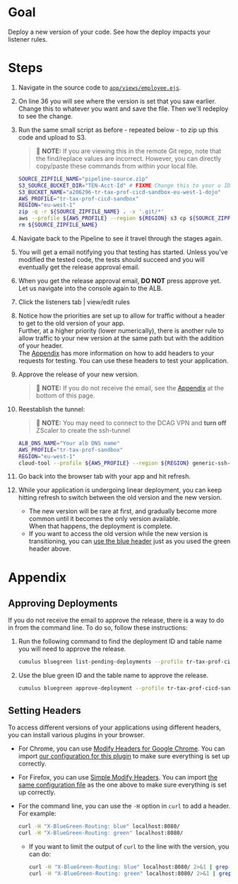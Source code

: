# Goal
Deploy a new version of your code.  See how the deploy impacts your listener rules.

# Steps
1. Navigate in the source code to [`app/views/employee.ejs`](../app/views/employee.ejs#L36).
1. On line 36 you will see where the version is set that you saw earlier.  Change this to whatever you want and save the file.  Then we'll redeploy to see the change.
1. Run the same small script as before - repeated below - to zip up this code and upload to S3.  
    > :pushpin: **NOTE:** If you are viewing this in the remote Git repo, note that the find/replace values are incorrect.  However, you can directly copy/paste these commands from within your local file.
    ```sh
    SOURCE_ZIPFILE_NAME="pipeline-source.zip"
    S3_SOURCE_BUCKET_DIR="TEN-Acct-Id" # FIXME Change this to your u ID (e.x. u0106226)
    S3_BUCKET_NAME="a206296-tr-tax-prof-cicd-sandbox-eu-west-1-dojo"
    AWS_PROFILE="tr-tax-prof-cicd-sandbox"
    REGION="eu-west-1"
    zip -q -r ${SOURCE_ZIPFILE_NAME} . -x '.git/*'
    aws --profile ${AWS_PROFILE} --region ${REGION} s3 cp ${SOURCE_ZIPFILE_NAME} s3://${S3_BUCKET_NAME}/${S3_SOURCE_BUCKET_DIR}/
    rm ${SOURCE_ZIPFILE_NAME}
    ```

1. Navigate back to the Pipeline to see it travel through the stages again.
1. You will get a email notifying you that testing has started. Unless you've modified the tested code,
    the tests should succeed and you will eventually get the release approval email.
1. When you get the release approval email, **DO NOT** press approve yet.  Let us navigate into the console again to the ALB.
1. Click the listeners tab | view/edit rules
1. Notice how the priorities are set up to allow for traffic without a header to get to the old version of your app.  
    Further, at a higher priority (lower numerically), there is another rule to allow traffic to your new version at the same path but with the addition of your header.  
    The [Appendix](#setting-headers) has more information on how to add headers to your requests for testing. You can use these headers to test your application.
1. Approve the release of your new version.  
    > :pushpin: **NOTE:** If you do not receive the email, see the [Appendix](#approving-deployments) at the bottom of this page.

1. Reestablish the tunnel:
    > :pushpin: **NOTE:** You may need to connect to the DCAG VPN and **turn off** ZScaler to create the ssh-tunnel
    ```sh
    ALB_DNS_NAME="Your alb DNS name"
    AWS_PROFILE="tr-tax-prof-sandbox"
    REGION="eu-west-1"
    cloud-tool --profile ${AWS_PROFILE} --region ${REGION} generic-ssh-tunnel -c ${ALB_DNS_NAME} -q 80 -r 8080
    ```
1. Go back into the browser tab with your app and hit refresh.  
1. While your application is undergoing linear deployment, you can keep hitting refresh to switch between the old version and the new version.  
    - The new version will be rare at first, and gradually become more common until it becomes the only version available.  
    When that happens, the deployment is complete.
    - If you want to access the old version while the new version is transitioning, you can [use the blue header](#setting-headers) just as you used the green header above.


# Appendix

## Approving Deployments
If you do not receive the email to approve the release, there is a way to do in from the command line.  To do so, follow these instructions:
1. Run the following command to find the deployment ID and table name you will need to approve the release.
    ```sh
    cumulus bluegreen list-pending-deployments --profile tr-tax-prof-cicd-sandbox  --region eu-west-1

    ```

1. Use the blue green ID and the table name to approve the release.
    ```sh
    cumulus bluegreen approve-deployment --profile tr-tax-prof-cicd-sandbox  --region eu-west-1 --table a206296-TEN-Acct-Id-bluegreen-deployer-table-nonprod-v1-eu-west-1 --id fc15314b-d2ac-452e-bbdf-322b65a6672e --go
    ```

## Setting Headers
To access different versions of your applications using different headers, you can install various plugins in your browser.
- For Chrome, you can use [Modify Headers for Google Chrome](https://chrome.google.com/webstore/detail/modify-headers-for-google/innpjfdalfhpcoinfnehdnbkglpmogdi).
    You can import [our configuration for this plugin](./extra/headers_plugin_export.json) to make sure everything is set up correctly.
- For Firefox, you can use [Simple Modify Headers](https://addons.mozilla.org/en-CA/firefox/addon/simple-modify-header/).
    You can import [the same configuration file](./extra/headers_plugin_export.json) as the one above to make sure everything is set up correctly.
- For the command line, you can use the `-H` option in `curl` to add a header. For example:
    ```sh
    curl -H "X-BlueGreen-Routing: blue" localhost:8080/
    curl -H "X-BlueGreen-Routing: green" localhost:8080/
    ```

    - If you want to limit the output of `curl` to the line with the version, you can do:
        ```sh
        curl -H "X-BlueGreen-Routing: blue" localhost:8080/ 2>&1 | grep -i version
        curl -H "X-BlueGreen-Routing: green" localhost:8080/ 2>&1 | grep -i version
        ```
